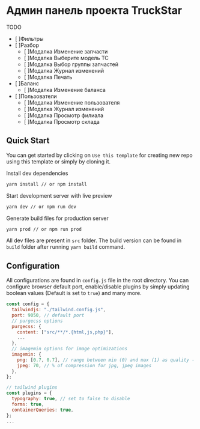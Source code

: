 # Админ панель проекта TruckStar

TODO
- [ ]Фильтры
- [ ]Разбор
	- [ ]Модалка Изменение запчасти
	- [ ]Модалка Выберите модель ТС
	- [ ]Модалка Выбор группы запчастей
	- [ ]Модалка Журнал изменений
	- [ ]Модалка Печать
- [ ]Баланс
	- [ ]Модалка Изменение баланса
- [ ]Пользователи
	- [ ]Модалка Изменение пользователя
	- [ ]Модалка Журнал изменений
	- [ ]Модалка Просмотр филиала
	- [ ]Модалка Просмотр склада
	
## Quick Start

You can get started by clicking on `Use this template` for creating new repo using this template or simply by cloning it.

Install dev dependencies

```sh
yarn install // or npm install
```

Start development server with live preview

```sh
yarn dev // or npm run dev
```

Generate build files for production server

```sh
yarn prod // or npm run prod
```

All dev files are present in `src` folder. The build version can be found in `build` folder after running `yarn build` command.

## Configuration

All configurations are found in `config.js` file in the root directory. You can configure browser default port, enable/disable plugins by simply updating boolean values (Default is set to `true`) and many more.

```js
const config = {
  tailwindjs: "./tailwind.config.js",
  port: 9050, // default port
  // purgecss options
  purgecss: {
    content: ["src/**/*.{html,js,php}"],
    ...
  },
  // imagemin options for image optimizations
  imagemin: {
    png: [0.7, 0.7], // range between min (0) and max (1) as quality - 70% with current values for png images,
    jpeg: 70, // % of compression for jpg, jpeg images
  },
};

// tailwind plugins
const plugins = {
  typography: true, // set to false to disable
  forms: true,
  containerQueries: true,
};
...
```